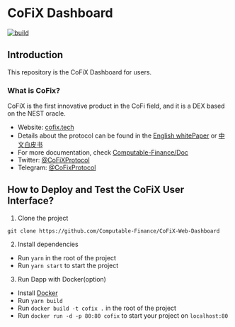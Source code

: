 # CoFiX Dashboard

[![build](https://github.com/Computable-Finance/CoFiX-Web-Dashboard/actions/workflows/build.yml/badge.svg)](https://github.com/Computable-Finance/CoFiX-Web-Dashboard/actions/workflows/build.yml)

## Introduction

This repository is the CoFiX Dashboard for users.

### What is CoFix?

CoFiX is the first innovative product in the CoFi field, and it is a DEX based on the NEST oracle.

- Website: [cofix.tech](https://cofix.tech)
- Details about the protocol can be found in the [English whitePaper](https://github.com/Computable-Finance/Doc/blob/master/CoFiX%20White%20Paper%20EN.pdf) or [中文白皮书](https://github.com/Computable-Finance/Doc/blob/master/CoFiX%20White%20Paper%20EN.pdf)
- For more documentation, check [Computable-Finance/Doc](https://github.com/Computable-Finance/Doc)
- Twitter: [@CoFiXProtocol](https://twitter.com/CoFiXProtocol)
- Telegram: [@CoFixProtocol](https://t.co/QcpQcmDmXj?amp=1)

## How to Deploy and Test the CoFiX User Interface?

1. Clone the project
```shell
git clone https://github.com/Computable-Finance/CoFiX-Web-Dashboard
```

2. Install dependencies
- Run ```yarn``` in the root of the project
- Run ```yarn start``` to start the project

3. Run Dapp with Docker(option)
- Install [Docker](https://www.docker.com/products/docker-desktop)
- Run ```yarn build```
- Run ```docker build -t cofix .``` in the root of the project
- Run ```docker run -d -p 80:80 cofix``` to start your project on ```localhost:80```
